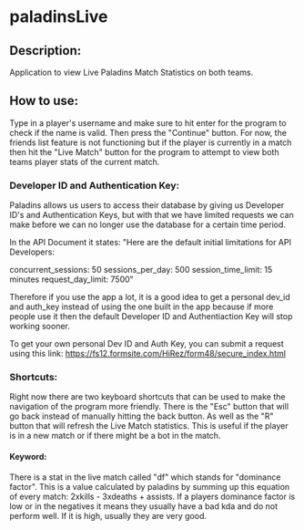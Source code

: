 # paladinsLive

## Description:
Application to view Live Paladins Match Statistics on both teams.

## How to use:
Type in a player's username and make sure to hit enter for the program to check if the name is valid. Then press the
"Continue" button. For now, the friends list feature is not functioning but if the player is currently in a match then hit the "Live
Match" button for the program to attempt to view both teams player stats of the current match.

### Developer ID and Authentication Key:
Paladins allows us users to access their database by giving us Developer ID's and Authentication Keys, but with that we have limited requests we can make before we can no longer use the database for a certain time period.

In the API Document it states:
"Here are the default initial limitations for API Developers:

concurrent_sessions:  50
sessions_per_day: 500
session_time_limit:  15 minutes
request_day_limit:  7500"

Therefore if you use the app a lot, it is a good idea to get a personal dev_id and auth_key instead of using the one built in the app because if more people use it then the default Developer ID and Authentiaction Key will stop working sooner.

To get your own personal Dev ID and Auth Key, you can submit a request using this link:
https://fs12.formsite.com/HiRez/form48/secure_index.html

### Shortcuts:
Right now there are two keyboard shortcuts that can be used to make the navigation of the program more friendly. There is the "Esc" button that will go back instead
of manually hitting the back button. As well as the "R" button that will refresh the Live Match statistics. This is useful if the player is in
a new match or if there might be a bot in the match.

#### Keyword:
There is a stat in the live match called "df" which stands for "dominance factor". This is a value calculated by paladins by summing up this equation of every match: 2xkills - 3xdeaths + assists. If a players dominance factor is low or in the negatives it means they usually have a bad kda and do not perform well. If it is high, usually they are very good.
